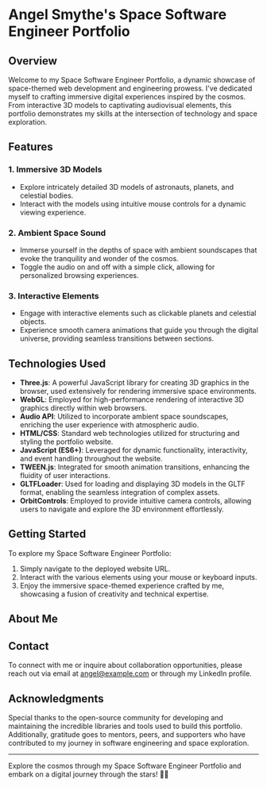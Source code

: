 
# Angel Smythe's Space Software Engineer Portfolio

## Overview

Welcome to my Space Software Engineer Portfolio, a dynamic showcase of space-themed web development and engineering prowess. I've dedicated myself to crafting immersive digital experiences inspired by the cosmos. From interactive 3D models to captivating audiovisual elements, this portfolio demonstrates my skills at the intersection of technology and space exploration.

## Features

### 1. Immersive 3D Models
- Explore intricately detailed 3D models of astronauts, planets, and celestial bodies.
- Interact with the models using intuitive mouse controls for a dynamic viewing experience.

### 2. Ambient Space Sound
- Immerse yourself in the depths of space with ambient soundscapes that evoke the tranquility and wonder of the cosmos.
- Toggle the audio on and off with a simple click, allowing for personalized browsing experiences.

### 3. Interactive Elements
- Engage with interactive elements such as clickable planets and celestial objects.
- Experience smooth camera animations that guide you through the digital universe, providing seamless transitions between sections.


## Technologies Used

- **Three.js**: A powerful JavaScript library for creating 3D graphics in the browser, used extensively for rendering immersive space environments.
- **WebGL**: Employed for high-performance rendering of interactive 3D graphics directly within web browsers.
- **Audio API**: Utilized to incorporate ambient space soundscapes, enriching the user experience with atmospheric audio.
- **HTML/CSS**: Standard web technologies utilized for structuring and styling the portfolio website.
- **JavaScript (ES6+)**: Leveraged for dynamic functionality, interactivity, and event handling throughout the website.
- **TWEEN.js**: Integrated for smooth animation transitions, enhancing the fluidity of user interactions.
- **GLTFLoader**: Used for loading and displaying 3D models in the GLTF format, enabling the seamless integration of complex assets.
- **OrbitControls**: Employed to provide intuitive camera controls, allowing users to navigate and explore the 3D environment effortlessly.

## Getting Started

To explore my Space Software Engineer Portfolio:

1. Simply navigate to the deployed website URL.
2. Interact with the various elements using your mouse or keyboard inputs.
3. Enjoy the immersive space-themed experience crafted by me, showcasing a fusion of creativity and technical expertise.

## About Me


## Contact

To connect with me or inquire about collaboration opportunities, please reach out via email at [angel@example.com](mailto:angeljsmythe@gmail.com) or through my LinkedIn profile.

## Acknowledgments

Special thanks to the open-source community for developing and maintaining the incredible libraries and tools used to build this portfolio. Additionally, gratitude goes to mentors, peers, and supporters who have contributed to my journey in software engineering and space exploration.

---

Explore the cosmos through my Space Software Engineer Portfolio and embark on a digital journey through the stars! 🚀✨

